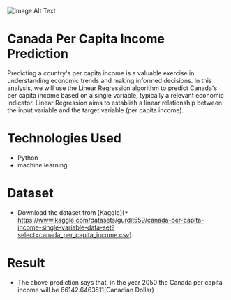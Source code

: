 ![Image Alt Text](https://as2.ftcdn.net/v2/jpg/00/41/84/39/1000_F_41843965_ICppCaJPr9oJxnTW7eJPQPFQeWA6WEIf.jpg)

# Canada Per Capita Income Prediction  
Predicting a country's per capita income is a valuable exercise in understanding economic trends and making informed decisions. In this analysis, we will use the Linear Regression algorithm to predict Canada's per capita income based on a single variable, typically a relevant economic indicator. Linear Regression aims to establish a linear relationship between the input variable and the target variable (per capita income).

#  Technologies Used
* Python
* machine learning

  
# Dataset 
* Download the dataset from [Kaggle](* https://www.kaggle.com/datasets/gurdit559/canada-per-capita-income-single-variable-data-set?select=canada_per_capita_income.csv).

# Result
* The above prediction says that, in the year 2050 the Canada per capita income will be 66142.6463511(Canadian Dollar)

















